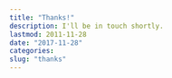 ```yaml
---
title: "Thanks!"
description: I'll be in touch shortly.
lastmod: 2011-11-28
date: "2017-11-28"
categories:
slug: "thanks"
---
```

